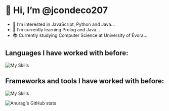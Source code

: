 # 👋 Hi, I’m @jcondeco207
- 👀 I’m interested in JavaScript, Python and Java...
- 🌱 I’m currently learning Prolog and Java...
- 📚 Currently studying Computer Science at University of Évora...

## Languages I have worked with before:
![My Skills](https://skills.thijs.gg/icons?i=js,java,c,cpp,cs,py,html,css,postgres,dart,kotlin,markdown,)

## Frameworks and tools I have worked with before:
![My Skills](https://skills.thijs.gg/icons?i=react,dotnet,spring,electron,flutter)


<!--[![Top Langs](https://github-readme-stats.vercel.app/api/top-langs/?username=jcondeco207&layout=compact)](https://github.com/anuraghazra/github-readme-stats&count_private=true)-->
![Anurag's GitHub stats](https://github-readme-stats.vercel.app/api?username=jcondeco207&show_icons=true&theme=tokyonight)

<!---
jcondeco207/jcondeco207 is a ✨ special ✨ repository because its `README.md` (this file) appears on your GitHub profile.
You can click the Preview link to take a look at your changes.
--->

